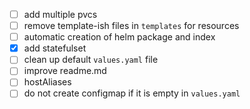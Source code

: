 - [ ] add multiple pvcs
- [ ] remove template-ish files in `templates` for resources
- [ ] automatic creation of helm package and index 
- [x] add statefulset 
- [ ] clean up default `values.yaml` file
- [ ] improve readme.md
- [ ] hostAliases
- [ ] do not create configmap if it is empty in `values.yaml`
